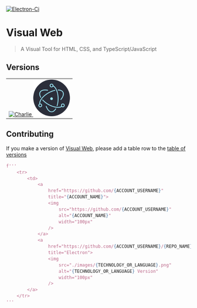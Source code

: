 [![Electron-Ci][Electron-Ci-badge]][Electron-Ci-workflow]

[Electron-Ci-badge]: https://github.com/Charlie-Sumorok/Visual-Web-Electron/actions/workflows/Ci.yml/badge.svg
[Electron-Ci-workflow]: https://github.com/Charlie-Sumorok/Visual-Web-Electron/actions/workflows/Ci.yml

# Visual Web

> A Visual Tool for HTML, CSS, and TypeScript/JavaScript

<!-- ## Install

*macOS 10.10+, Linux, and Windows 7+ are supported (64-bit only).*

**macOS**

[**Download**](https://github.com/user/repo/releases/latest) the `.dmg` file.

**Linux**

[**Download**](https://github.com/user/repo/releases/latest) the `.AppImage` or `.deb` file.

*The AppImage needs to be [made executable](http://discourse.appimage.org/t/how-to-make-an-appimage-executable/80) after download.*

**Windows**

[**Download**](https://github.com/user/repo/releases/latest) the `.exe` file.

---
-->

<!--
### Publish

```
$ npm run release
```

After Travis finishes building your app, open the release draft it created and click "Publish".
-->
## Versions
<table>
	<tr>
		<td align="center">
			<a
				href="https://github.com/Charlie-Sumorok"
				title="Charlie">
				<img
					src="https://github.com/Charlie-Sumorok.png"
					alt="Charlie"
					width="100px"
				/>
			</a>
			<a
				href="https://github.com/Charlie-Sumorok/Visual-Web-Electron" 
				title="Electron">
				<img
					src="./images/Electron.png"
					alt="Electron Version"
					width="100px"
				/>
			</a>
		</td>
	</tr>
</table>



## Contributing
If you make a version of [Visual Web](https://github.com/Charlie-Sumorok/Visual-Web),
please add a table row to the [table of versions](https://github.com/Charlie-Sumorok/Visual-Web#Versions)
```py
f'''
	<tr>
		<td>
			<a
				href="https://github.com/{ACCOUNT_USERNAME}"
				title="{ACCOUNT_NAME}">
				<img
					src="https://github.com/{ACCOUNT_USERNAME}"
					alt="{ACCOUNT_NAME}"
					width="100px"
				/>
			</a>
			<a
				href="https://github.com/{ACCOUNT_USERNAME}/{REPO_NAME}" 
				title="Electron">
				<img
					src="./images/{TECHNOLOGY_OR_LANGUAGE}.png"
					alt="{TECHNOLOGY_OR_LANGUAGE} Version"
					width="100px"
				/>
		</a>
	</tr>
'''
```